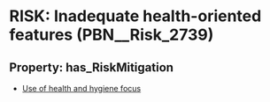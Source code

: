# RISK: __Inadequate health-oriented features__ (PBN__Risk_2739)

## Property: has_RiskMitigation

* [Use of health and hygiene focus](PBN__Mitigation_781)

